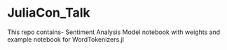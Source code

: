 # JuliaCon_Talk

This repo contains-
Sentiment Analysis Model notebook with weights and example notebook for WordTokenizers.jl 
